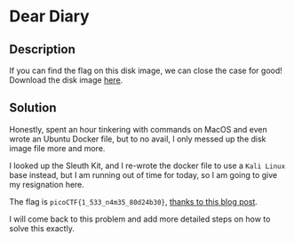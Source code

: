 # Dear Diary

## Description

If you can find the flag on this disk image, we can close the case for good! Download the disk image [here](https://artifacts.picoctf.net/c_titan/63/disk.flag.img.gz).

## Solution

Honestly, spent an hour tinkering with commands on MacOS and even wrote an Ubuntu Docker file, but to no avail, I only messed up the disk image file more and more.

I looked up the Sleuth Kit, and I re-wrote the docker file to use a `Kali Linux` base instead, but I am running out of time for today, so I am going to give my resignation here.

The flag is `picoCTF{1_533_n4m35_80d24b30}`, [thanks to this blog post](https://infosecwriteups.com/picoctf-2024-write-up-forensics-c471e79e6af9#4cfa).

I will come back to this problem and add more detailed steps on how to solve this exactly.
